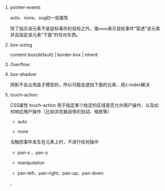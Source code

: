1. pointer-events

   auto、none、svg的一些属性

   除了指示该元素不是鼠标事件的目标之外，值`none`表示鼠标事件“穿透”该元素并且指定该元素“下面”的任何东西。

2. box-sizing

   content-box(default) | border-box |  inherit

3. Overflow:

4. box-shadow

   阴影不会占用盒子模型的，所以可能会遮挡下面的元素，用z-index解决

5. touch-action:

   CSS属性 touch-action 用于指定某个给定的区域是否允许用户操作，以及如何响应用户操作（比如浏览器自带的划动、缩放等）

   - auto 

   -  none 

     当触控事件发生在元素上时，不进行任何操作

   - pan-x 、pan-y

   - manipulation

   - pan-left、pan-right、pan-up、pan-down

   

   、

